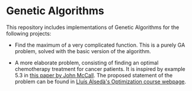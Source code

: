 # Genetic Algorithms

This repository includes implementations of Genetic Algorithms for the following projects:

* Find the maximum of a very complicated function. This is a purely GA problem, solved with the basic version of the algorithm.

* A more elaborate problem, consisting of finding an optimal chemotherapy treatment for cancer patients. It is inspired by example 5.3 in [this paper by John McCall](https://www.sciencedirect.com/science/article/pii/S0377042705000774). The proposed statement of the problem can be found in [Lluís Alsedà's Optimization course webpage](http://mat.uab.cat/~alseda/MasterOpt/index.html).
